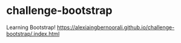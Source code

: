 # challenge-bootstrap
Learning Bootstrap!
https://alexiaingbernoorali.github.io/challenge-bootstrap/.index.html
